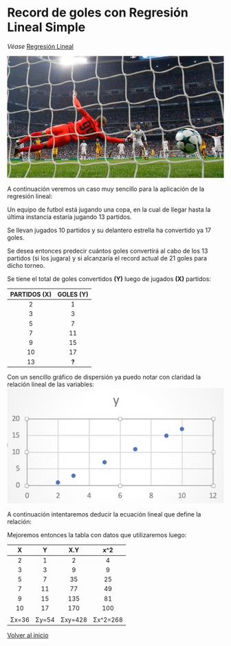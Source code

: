 # Record de goles con Regresión Lineal Simple
*Véase* [Regresión Lineal](./../README.md)

![](./images/goles.png)

A continuación veremos un caso muy sencillo para la aplicación de la regresión lineal:

Un equipo de futbol está jugando una copa, en la cual de llegar hasta la última instancia estaría jugando 13 partidos.

Se llevan jugados 10 partidos y su delantero estrella ha convertido ya 17 goles.

Se desea entonces predecir cuántos goles convertirá al cabo de los 13 partidos (si los jugara) y si alcanzaría el record actual de 21 goles para dicho torneo.

Se tiene el total de goles convertidos **(Y)** luego de jugados **(X)** partidos:

|**PARTIDOS (X)**|**GOLES (Y)**|
|:-:|:-:|
|2|1|
|3|3|
|5|7|
|7|11|
|9|15|
|10|17|
|13|**?**|

Con un sencillo gráfico de dispersión ya puedo notar con claridad la relación lineal de las variables:![](./images/graf1.png)

A continuación intentaremos deducir la ecuación lineal que define la relación:

Mejoremos entonces la tabla con datos que utilizaremos luego:

|**X**|**Y**|**X.Y**|**x^2**
|:-:|:-:|:-:|:-:
|2|1|2|4
|3|3|9|9
|5|7|35|25
|7|11|77|49
|9|15|135|81
|10|17|170|100
||||
|Σx=36|Σy=54|Σxy=428|Σx^2=268


[Volver al inicio](./../README.md)

